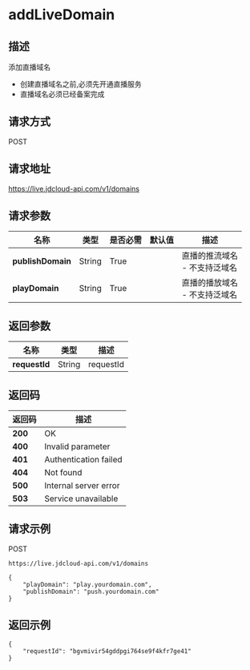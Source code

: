# addLiveDomain


## 描述
添加直播域名
- 创建直播域名之前,必须先开通直播服务
- 直播域名必须已经备案完成


## 请求方式
POST

## 请求地址
https://live.jdcloud-api.com/v1/domains


## 请求参数
|名称|类型|是否必需|默认值|描述|
|---|---|---|---|---|
|**publishDomain**|String|True| |直播的推流域名<br>- 不支持泛域名<br>|
|**playDomain**|String|True| |直播的播放域名<br>- 不支持泛域名<br>|


## 返回参数
|名称|类型|描述|
|---|---|---|
|**requestId**|String|requestId|


## 返回码
|返回码|描述|
|---|---|
|**200**|OK|
|**400**|Invalid parameter|
|**401**|Authentication failed|
|**404**|Not found|
|**500**|Internal server error|
|**503**|Service unavailable|

## 请求示例
POST
```
https://live.jdcloud-api.com/v1/domains
```

```
{
    "playDomain": "play.yourdomain.com", 
    "publishDomain": "push.yourdomain.com"
}
```

## 返回示例
```
{
    "requestId": "bgvmivir54gddpgi764se9f4kfr7ge41"
}
```
